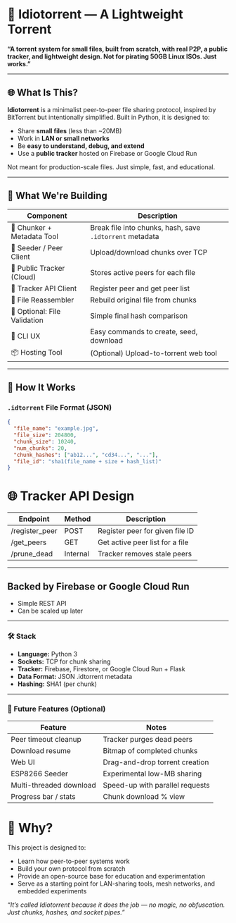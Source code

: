 # 🧠 Idiotorrent — A Lightweight Torrent

**“A torrent system for small files, built from scratch, with real P2P, a public tracker, and lightweight design. Not for pirating 50GB Linux ISOs. Just works.”**

---

## 🌐 What Is This?

**Idiotorrent** is a minimalist peer-to-peer file sharing protocol, inspired by BitTorrent but intentionally simplified. Built in Python, it is designed to:

- Share **small files** (less than ~20MB)
- Work in **LAN or small networks**
- Be **easy to understand, debug, and extend**
- Use a **public tracker** hosted on Firebase or Google Cloud Run

Not meant for production-scale files. Just simple, fast, and educational.

---

## 🔧 What We're Building

| Component | Description |
|----------|-------------|
| 🧱 Chunker + Metadata Tool | Break file into chunks, hash, save `.idtorrent` metadata |
| 💾 Seeder / Peer Client | Upload/download chunks over TCP |
| 🔄 Public Tracker (Cloud) | Stores active peers for each file |
| 🔌 Tracker API Client | Register peer and get peer list |
| 🧠 File Reassembler | Rebuild original file from chunks |
| 🧪 Optional: File Validation | Simple final hash comparison |
| 🧭 CLI UX | Easy commands to create, seed, download |
| 📦 Hosting Tool | (Optional) Upload-to-torrent web tool |

---

## 🧠 How It Works

### `.idtorrent` File Format (JSON)

```json
{
  "file_name": "example.jpg",
  "file_size": 204800,
  "chunk_size": 10240,
  "num_chunks": 20,
  "chunk_hashes": ["ab12...", "cd34...", "..."],
  "file_id": "sha1(file_name + size + hash_list)"
}
```

# 🌐 Tracker API Design

| Endpoint      | Method | Description                                  |
|---------------|--------|----------------------------------------------|
| /register_peer| POST   | Register peer for given file ID             |
| /get_peers    | GET    | Get active peer list for a file             |
| /prune_dead   | Internal | Tracker removes stale peers                 |

---

## Backed by Firebase or Google Cloud Run

- Simple REST API
- Can be scaled up later

---

### 🛠️ Stack

- **Language:** Python 3
- **Sockets:** TCP for chunk sharing
- **Tracker:** Firebase, Firestore, or Google Cloud Run + Flask
- **Data Format:** JSON .idtorrent metadata
- **Hashing:** SHA1 (per chunk)

---

### 🔮 Future Features (Optional)

| Feature                | Notes                                  |
|------------------------|----------------------------------------|
| Peer timeout cleanup    | Tracker purges dead peers              |
| Download resume         | Bitmap of completed chunks            |
| Web UI                 | Drag-and-drop torrent creation        |
| ESP8266 Seeder         | Experimental low-MB sharing           |
| Multi-threaded download | Speed-up with parallel requests       |
| Progress bar / stats   | Chunk download % view                 |

# 🧠 Why?

This project is designed to:

- Learn how peer-to-peer systems work
- Build your own protocol from scratch
- Provide an open-source base for education and experimentation
- Serve as a starting point for LAN-sharing tools, mesh networks, and embedded experiments

*“It’s called Idiotorrent because it does the job — no magic, no obfuscation. Just chunks, hashes, and socket pipes.”*
